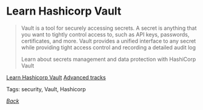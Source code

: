 
# Learn Hashicorp Vault

> Vault is a tool for securely accessing secrets. A secret is anything that you want to tightly control access to, such as API keys, passwords, certificates, and more. Vault provides a unified interface to any secret while providing tight access control and recording a detailed audit log
> 
> Learn about secrets management and data protection with HashiCorp Vault

[Learn Hashicorp Vault](https://learn.hashicorp.com/vault/)
[Advanced tracks](https://learn.hashicorp.com/vault/#advanced)

Tags: security, Vault, Hashicorp

[_Back_](../)
